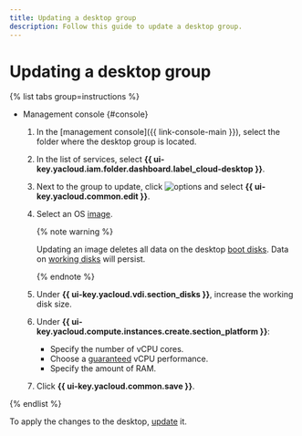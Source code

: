 ```yaml
---
title: Updating a desktop group
description: Follow this guide to update a desktop group.
---
```


# Updating a desktop group

{% list tabs group=instructions %}

- Management console {#console}

   1. In the [management console]({{ link-console-main }}), select the folder where the desktop group is located.
   1. In the list of services, select **{{ ui-key.yacloud.iam.folder.dashboard.label_cloud-desktop }}**.
   1. Next to the group to update, click ![options](../../../_assets/console-icons/ellipsis.svg) and select **{{ ui-key.yacloud.common.edit }}**.
   1. Select an OS [image](../../concepts/images.md).

      {% note warning %}

      Updating an image deletes all data on the desktop [boot disks](../../concepts/disks.md#boot-disk). Data on [working disks](../../concepts/disks.md#working-disk) will persist.

      {% endnote %}

   1. Under **{{ ui-key.yacloud.vdi.section_disks }}**, increase the working disk size.
   1. Under **{{ ui-key.yacloud.compute.instances.create.section_platform }}**:
      * Specify the number of vCPU cores.
      * Choose a [guaranteed](../../../compute/concepts/performance-levels.md) vCPU performance.
      * Specify the amount of RAM.
   1. Click **{{ ui-key.yacloud.common.save }}**.

{% endlist %}

To apply the changes to the desktop, [update](../desktops/update.md) it.
